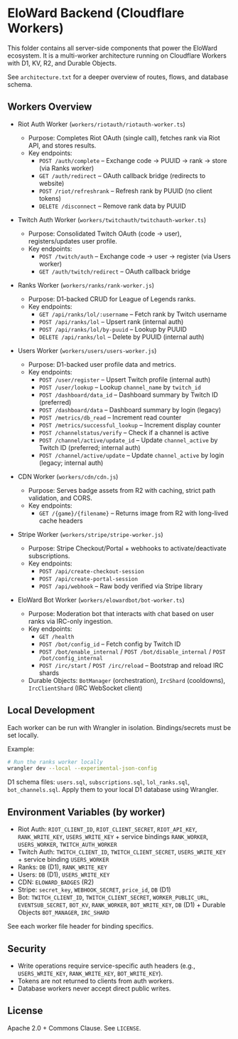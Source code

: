 # EloWard Backend (Cloudflare Workers)

This folder contains all server-side components that power the EloWard ecosystem. It is a multi-worker architecture running on Cloudflare Workers with D1, KV, R2, and Durable Objects.

See `architecture.txt` for a deeper overview of routes, flows, and database schema.

## Workers Overview

- Riot Auth Worker (`workers/riotauth/riotauth-worker.ts`)
  - Purpose: Completes Riot OAuth (single call), fetches rank via Riot API, and stores results.
  - Key endpoints:
    - `POST /auth/complete` – Exchange code → PUUID → rank → store (via Ranks worker)
    - `GET /auth/redirect` – OAuth callback bridge (redirects to website)
    - `POST /riot/refreshrank` – Refresh rank by PUUID (no client tokens)
    - `DELETE /disconnect` – Remove rank data by PUUID

- Twitch Auth Worker (`workers/twitchauth/twitchauth-worker.ts`)
  - Purpose: Consolidated Twitch OAuth (code → user), registers/updates user profile.
  - Key endpoints:
    - `POST /twitch/auth` – Exchange code → user → register (via Users worker)
    - `GET /auth/twitch/redirect` – OAuth callback bridge

- Ranks Worker (`workers/ranks/rank-worker.js`)
  - Purpose: D1-backed CRUD for League of Legends ranks.
  - Key endpoints:
    - `GET /api/ranks/lol/:username` – Fetch rank by Twitch username
    - `POST /api/ranks/lol` – Upsert rank (internal auth)
    - `POST /api/ranks/lol/by-puuid` – Lookup by PUUID
    - `DELETE /api/ranks/lol` – Delete by PUUID (internal auth)

- Users Worker (`workers/users/users-worker.js`)
  - Purpose: D1-backed user profile data and metrics.
  - Key endpoints:
    - `POST /user/register` – Upsert Twitch profile (internal auth)
    - `POST /user/lookup` – Lookup `channel_name` by `twitch_id`
    - `POST /dashboard/data_id` – Dashboard summary by Twitch ID (preferred)
    - `POST /dashboard/data` – Dashboard summary by login (legacy)
    - `POST /metrics/db_read` – Increment read counter
    - `POST /metrics/successful_lookup` – Increment display counter
    - `POST /channelstatus/verify` – Check if a channel is active
    - `POST /channel/active/update_id` – Update `channel_active` by Twitch ID (preferred; internal auth)
    - `POST /channel/active/update` – Update `channel_active` by login (legacy; internal auth)

- CDN Worker (`workers/cdn/cdn.js`)
  - Purpose: Serves badge assets from R2 with caching, strict path validation, and CORS.
  - Key endpoints:
    - `GET /{game}/{filename}` – Returns image from R2 with long-lived cache headers

- Stripe Worker (`workers/stripe/stripe-worker.js`)
  - Purpose: Stripe Checkout/Portal + webhooks to activate/deactivate subscriptions.
  - Key endpoints:
    - `POST /api/create-checkout-session`
    - `POST /api/create-portal-session`
    - `POST /api/webhook` – Raw body verified via Stripe library

- EloWard Bot Worker (`workers/elowardbot/bot-worker.ts`)
  - Purpose: Moderation bot that interacts with chat based on user ranks via IRC-only ingestion.
  - Key endpoints:
    - `GET /health`
    - `POST /bot/config_id` – Fetch config by Twitch ID
    - `POST /bot/enable_internal` / `POST /bot/disable_internal` / `POST /bot/config_internal`
    - `POST /irc/start` / `POST /irc/reload` – Bootstrap and reload IRC shards
  - Durable Objects: `BotManager` (orchestration), `IrcShard` (cooldowns), `IrcClientShard` (IRC WebSocket client)

## Local Development

Each worker can be run with Wrangler in isolation. Bindings/secrets must be set locally.

Example:

```bash
# Run the ranks worker locally
wrangler dev --local --experimental-json-config
```

D1 schema files: `users.sql`, `subscriptions.sql`, `lol_ranks.sql`, `bot_channels.sql`.
Apply them to your local D1 database using Wrangler.

## Environment Variables (by worker)

- Riot Auth: `RIOT_CLIENT_ID`, `RIOT_CLIENT_SECRET`, `RIOT_API_KEY`, `RANK_WRITE_KEY`, `USERS_WRITE_KEY` + service bindings `RANK_WORKER`, `USERS_WORKER`, `TWITCH_AUTH_WORKER`
- Twitch Auth: `TWITCH_CLIENT_ID`, `TWITCH_CLIENT_SECRET`, `USERS_WRITE_KEY` + service binding `USERS_WORKER`
- Ranks: `DB` (D1), `RANK_WRITE_KEY`
- Users: `DB` (D1), `USERS_WRITE_KEY`
- CDN: `ELOWARD_BADGES` (R2)
- Stripe: `secret_key`, `WEBHOOK_SECRET`, `price_id`, `DB` (D1)
- Bot: `TWITCH_CLIENT_ID`, `TWITCH_CLIENT_SECRET`, `WORKER_PUBLIC_URL`, `EVENTSUB_SECRET`, `BOT_KV`, `RANK_WORKER`, `BOT_WRITE_KEY`, `DB` (D1) + Durable Objects `BOT_MANAGER`, `IRC_SHARD`

See each worker file header for binding specifics.

## Security

- Write operations require service-specific auth headers (e.g., `USERS_WRITE_KEY`, `RANK_WRITE_KEY`, `BOT_WRITE_KEY`).
- Tokens are not returned to clients from auth workers.
- Database workers never accept direct public writes.

## License

Apache 2.0 + Commons Clause. See `LICENSE`.
